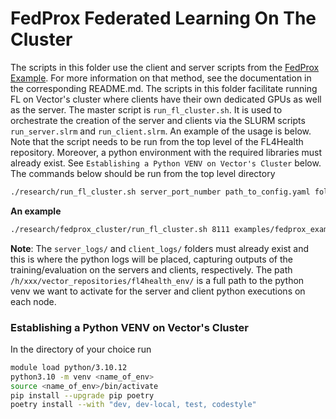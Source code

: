 # FedProx Federated Learning On The Cluster

The scripts in this folder use the client and server scripts from the [FedProx Example](/examples/fedprox_example/). For more information on that method, see the documentation in the corresponding README.md. The scripts in this folder facilitate running FL on Vector's cluster where clients have their own dedicated GPUs as well as the server. The master script is `run_fl_cluster.sh`. It is used to orchestrate the creation of the server and clients via the SLURM scripts `run_server.slrm` and `run_client.slrm`. An example of the usage is below. Note that the script needs to be run from the top level of the FL4Health repository. Moreover, a python environment with the required libraries must already exist.  See `Establishing a Python VENV on Vector's Cluster` below. The commands below should be run from the top level directory

```bash
./research/run_fl_cluster.sh server_port_number path_to_config.yaml folder_for_server_logs/ folder_for_client_logs/ path_to_desired_venv/
```
__An example__
```bash
./research/fedprox_cluster/run_fl_cluster.sh 8111 examples/fedprox_example/config.yaml research/fedprox_cluster/server_logs/ research/fedprox_cluster/client_logs/ /h/xxx/vector_repositories/fl4health_env/
```

__Note__: The `server_logs/` and `client_logs/` folders must already exist and this is where the python logs will be placed, capturing outputs of the training/evaluation on the servers and clients, respectively. The path `/h/xxx/vector_repositories/fl4health_env/` is a full path to the python venv we want to activate for the server and client python executions on each node.

### Establishing a Python VENV on Vector's Cluster

In the directory of your choice run

```bash
module load python/3.10.12
python3.10 -m venv <name_of_env>
source <name_of_env>/bin/activate
pip install --upgrade pip poetry
poetry install --with "dev, dev-local, test, codestyle"
```
